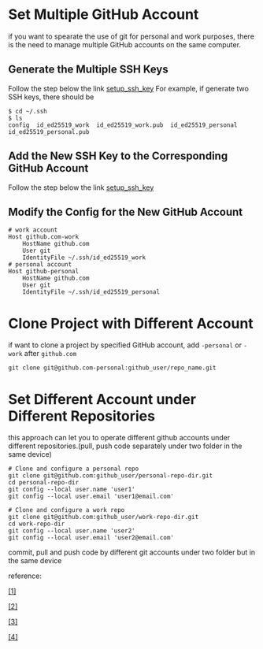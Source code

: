 # Set Multiple GitHub Account
if you want to spearate the use of git for personal and work purposes, there is the need to manage multiple GitHub accounts on the same computer.  
## Generate the Multiple SSH Keys
Follow the step below the link
[setup_ssh_key](../setup_ssh_key/README.md)
For example, if generate two SSH keys, there should be
~~~
$ cd ~/.ssh
$ ls 
config  id_ed25519_work  id_ed25519_work.pub  id_ed25519_personal  id_ed25519_personal.pub
~~~
## Add the New SSH Key to the Corresponding GitHub Account 
Follow the step below the link
[setup_ssh_key](../setup_ssh_key/README.md)

## Modify the Config for the New GitHub Account 
~~~
# work account
Host github.com-work
    HostName github.com
    User git
    IdentityFile ~/.ssh/id_ed25519_work
# personal account
Host github-personal
    HostName github.com
    User git
    IdentityFile ~/.ssh/id_ed25519_personal
~~~

# Clone Project with Different Account
if want to clone a project by specified GitHub account, 
add `-personal` or `-work` after `github.com`
~~~
git clone git@github.com-personal:github_user/repo_name.git
~~~

# Set Different Account under Different Repositories
this approach can let you to operate different github accounts under different repositories.(pull, push code separately under two folder in the same device)
~~~
# Clone and configure a personal repo
git clone git@github.com:github_user/personal-repo-dir.git
cd personal-repo-dir
git config --local user.name 'user1'
git config --local user.email 'user1@email.com'
~~~

~~~
# Clone and configure a work repo
git clone git@github.com:github_user/work-repo-dir.git
cd work-repo-dir
git config --local user.name 'user2'
git config --local user.email 'user2@email.com'
~~~
commit, pull and push code by different git accounts under two folder but in the same device


reference:

[[1]](https://chiahsien.github.io/post/how-to-use-different-ssh-key-for-different-github-account/)

[[2]](https://www.freecodecamp.org/news/manage-multiple-github-accounts-the-ssh-way-2dadc30ccaca/)

[[3]](https://tec.xenby.com/42-github-%E5%A4%9A%E5%B8%B3%E8%99%9F%E4%BD%BF%E7%94%A8%E4%B8%8D%E5%90%8C-ssh-key-%E8%A8%AD%E5%AE%9A%E6%8C%87%E5%8D%97)


[[4]](https://atornblad.se/use-a-different-user-account-for-each-git-repo)